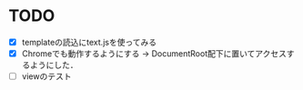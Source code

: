 # TODO

- [x] templateの読込にtext.jsを使ってみる
- [x] Chromeでも動作するようにする -> DocumentRoot配下に置いてアクセスするようにした．
- [ ] viewのテスト